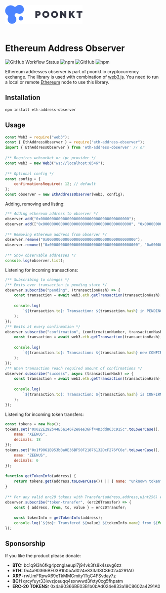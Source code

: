 <img style="margin-top: 30px; margin-bottom: 20px" src="assets/logo/poonkt-logo.svg" width="250" alt="poonkt" />

# Ethereum Address Observer

![GitHub Workflow Status][github-ci-status] ![npm][npm-downloads] ![GitHub][github-license] ![npm][npm-version]

Ethereum addresses observer is part of poonkt.io cryptocurrency exchange.
The library is used with combination of [web3.js](https://www.npmjs.com/package/web3).
You need to run a local or remote [Ethereum](https://www.ethereum.org/) node to use this library.

## Installation

```bash
npm install eth-address-observer
```

## Usage

```js
const Web3 = require("web3");
const { EthAddressObserver } = require("eth-address-observer");
import { EthAddressObserver } from 'eth-address-observer' // or

/** Requires websocket or ipc provider */
const web3 = new Web3("ws://localhost:8546");

/** Optional config */
const config = {
	confirmationsRequired: 12; // default
};
const observer = new EthAddressObserver(web3, config);
```

Adding, removing and listing:

```js
/** Adding ethereum address to observer */
observer.add("0x0000000000000000000000000000000000000000");
observer.add(["0x0000000000000000000000000000000000000000", "0x0000000000000000000000000000000000000001"]);

/** Removing ethereum address from observer */
observer.remove("0x0000000000000000000000000000000000000000");
observer.remove(["0x0000000000000000000000000000000000000000", "0x0000000000000000000000000000000000000001"]);

/** Show observable addresses */
console.log(observer.list);
```

Listening for incoming transactions:

```js
/** Subscribing to changes */
/** Emits ever transaction in pending state */
observer.subscribe("pending", (transactionHash) => {
	const transaction = await web3.eth.getTransaction(transactionHash);

	console.log(
		`${transaction.to}: Transaction: ${transaction.hash} in PENDING state`
	);
});
/** Emits at every confirmation */
observer.subscribe("confirmation", (confirmationNumber, transactionHash) => {
	const transaction = await web3.eth.getTransaction(transactionHash);

	console.log(
		`${transaction.to}: Transaction: ${transaction.hash} new CONFIRMATION: ${confirmationNumber}, in block ${transaction.blockHash}`
	);
});
/** When transaction reach required amount of confirmations */
observer.subscribe("success", async (transactionHash) => {
	const transaction = await web3.eth.getTransaction(transactionHash);

	console.log(
		`${transaction.to}: Transaction: ${transaction.hash} is CONFIRMED!`
	);
});
```

Listening for incoming token transfers:

```js
const tokens = new Map();
tokens.set("0x022E292b44B5a146F2e8ee36Ff44D3dd863C915c".toLowerCase(), {
	name: "XEENUS",
	decimals: 18
});
tokens.set("0x1f9061B953bBa0E36BF50F21876132DcF276fC6e".toLowerCase(), {
	name: "ZEENUS",
	decimals: 0
});

function getTokenInfo(address) {
	return tokens.get(address.toLowerCase()) || { name: "unknown token", decimals: "unknown" };
}

/** For any valid erc20 tokens with Transfer(address,address,uint256) event interface */
observer.subscribe("token-transfer", (erc20Transfer) => {
	const { address, from, to, value } = erc20Transfer;

	const tokenInfo = getTokenInfo(address);
	console.log(`${to}: Transfered ${value} ${tokenInfo.name} from ${from}`);
});
```

## Sponsorship

If you like the product please donate:

- **BTC:** bc1q9l3h6fkg4pznglaeupl7j94vk3fs8k4ssvg6zz
- **ETH:** 0x4a90366BE03B1b0bAd024e833a18C8602a4291A0
- **XRP:** rwUmFRpwX69eTkMMGmity1TgC4FSvday7z
- **BCH** qrcyfuyr33lxvzjceuqq4sxnwwd3fxty0cg5fhpatm
- **ERC-20 TOKENS:** 0x4a90366BE03B1b0bAd024e833a18C8602a4291A0

[github-ci-status]: https://img.shields.io/github/workflow/status/snitovets/eth-address-observer/test-ci?style=flat-square
[github-license]: https://img.shields.io/github/license/snitovets/eth-address-observer?style=flat-square
[npm-downloads]: https://img.shields.io/npm/dt/eth-address-observer?style=flat-square
[npm-version]: https://img.shields.io/npm/v/eth-address-observer?color=blue&style=flat-square
